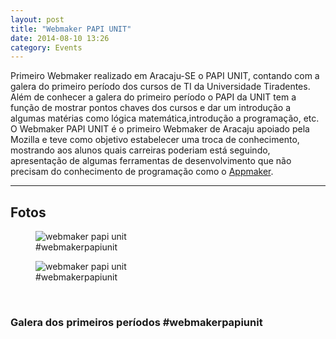 ```yaml
---
layout: post
title: "Webmaker PAPI UNIT"
date: 2014-08-10 13:26
category: Events
---
```


<p class="txt-post">
    Primeiro Webmaker realizado em Aracaju-SE o PAPI UNIT, contando com a galera do primeiro período dos cursos de TI da Universidade Tiradentes.

<br/>
    Além de conhecer a galera do primeiro período o PAPI da UNIT tem a função de mostrar pontos chaves dos cursos e dar um introdução a algumas matérias como lógica matemática,introdução a programação, etc. O Webmaker PAPI UNIT é o primeiro Webmaker de Aracaju apoiado pela Mozilla e teve como objetivo estabelecer uma troca de conhecimento, mostrando aos alunos quais carreiras poderiam está seguindo, apresentação de algumas ferramentas de desenvolvimento que não precisam do conhecimento de programação como o <a href="https://apps.webmaker.org/designer">Appmaker</a>.
</p>
<hr>
<h2>Fotos</h2>
<figure>
    <img src="http://rafaeltavares.co/public/img/posts/talk_webmaker_1.jpg" alt="webmaker papi unit">
    <figcaption>#webmakerpapiunit</figcaption>
</figure>
<figure>
    <img src="http://rafaeltavares.co/public/img/posts/talk_webmaker_2.jpg" alt="webmaker papi unit">
    <figcaption>#webmakerpapiunit</figcaption>
</figure>

<br/>
<h3>Galera dos primeiros períodos #webmakerpapiunit</h3>